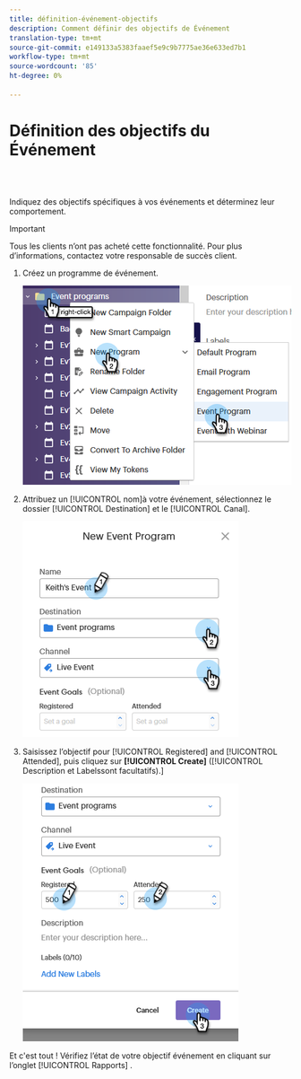```yaml
---
title: définition-événement-objectifs
description: Comment définir des objectifs de Événement
translation-type: tm+mt
source-git-commit: e149133a5383faaef5e9c9b7775ae36e633ed7b1
workflow-type: tm+mt
source-wordcount: '85'
ht-degree: 0%

---
```



# Définition des objectifs du Événement

<br> 

Indiquez des objectifs spécifiques à vos événements et déterminez leur comportement.

>[!IMPORTANT]
>Tous les clients n’ont pas acheté cette fonctionnalité. Pour plus d’informations, contactez votre responsable de succès client.

1. Créez un programme de événement.

   ![Image un](/help/sky/assets/event-programs/setting-event-goals/setting-event-goals-1.png)

1. Attribuez un [!UICONTROL nom]à votre événement, sélectionnez le dossier [!UICONTROL Destination] et le [!UICONTROL Canal].

   ![Image 2](/help/sky/assets/event-programs/setting-event-goals/setting-event-goals-2.png)

1. Saisissez l’objectif pour [!UICONTROL Registered] and [!UICONTROL Attended], puis cliquez sur **[!UICONTROL Create]** ([!UICONTROL Description et Labelssont facultatifs).]

   ![Image un](/help/sky/assets/event-programs/setting-event-goals/setting-event-goals-3.png)

Et c&#39;est tout ! Vérifiez l’état de votre objectif événement en cliquant sur l’onglet [!UICONTROL Rapports] .

